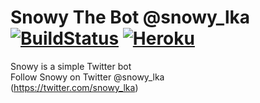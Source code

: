 # Snowy The Bot @snowy_lka  [![BuildStatus](https://travis-ci.org/rifhanakram/snowy-the-bot.svg?branch=master)](https://travis-ci.org/rifhanakram/snowy-the-bot)   [![Heroku](https://heroku-badge.herokuapp.com/?app=snowy-the-bot)](https://snowy-the-bot.herokuapp.com)

Snowy is a simple Twitter bot  
Follow Snowy on Twitter @snowy_lka </br> 
(https://twitter.com/snowy_lka)

